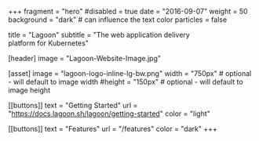 +++
fragment = "hero"
#disabled = true
date = "2016-09-07"
weight = 50
background = "dark" # can influence the text color
particles = false

title = "Lagoon"
subtitle = "The web application delivery</br>platform for Kubernetes"

[header]
  image = "Lagoon-Website-Image.jpg"

[asset]
  image = "lagoon-logo-inline-lg-bw.png"
  width = "750px" # optional - will default to image width
  #height = "150px" # optional - will default to image height

[[buttons]]
  text = "Getting Started"
  url = "https://docs.lagoon.sh/lagoon/getting-started"
  color = "light"

[[buttons]]
  text = "Features"
  url = "/features"
  color = "dark"
+++
